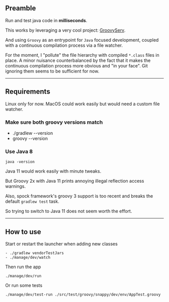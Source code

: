 ## Preamble

Run and test java code in **milliseconds**.

This works by leveraging a very cool project: [GroovyServ](https://kobo.github.io/groovyserv/quickstart.html).

And using `Groovy` as an entrypoint for `Java` focused development, coupled with a continuous compilation process 
via a file watcher.

For the moment, I "pollute" the file hierarchy with compiled `*.class` files in place. A minor nuisance 
counterbalanced by the fact that it makes the continuous compilation process more obvious and "in your face". Git 
ignoring them seems to be sufficient for now.

---

## Requirements

Linux only for now. MacOS could work easily but would need a custom file watcher. 

### Make sure both groovy versions match

- ./gradlew --version
- groovy --version


### Use Java 8

    java -version

Java 11 would work easily with minute tweaks.

But Groovy 2x with Java 11 prints annoying illegal reflection access warnings.

Also, spock framework's groovy 3 support is too recent and breaks the default `gradlew test` task.

So trying to switch to Java 11 does not seem worth the effort.

---

## How to use

Start or restart the launcher when adding new classes

    - ./gradlew vendorTestJars
    - ./manage/dev/watch

Then run the app

    ./manage/dev/run

Or run some tests

    ./manage/dev/test-run ./src/test/groovy/snappy/dev/env/AppTest.groovy
